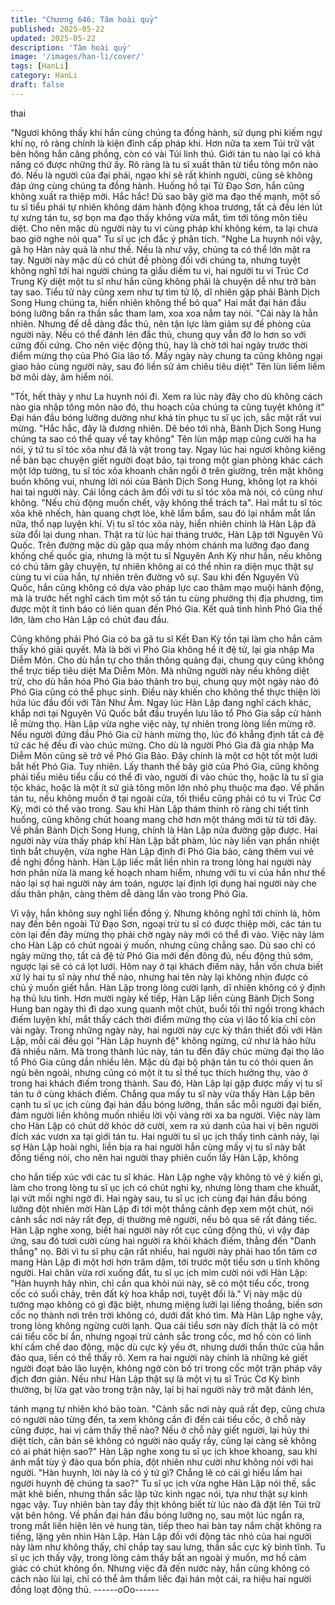 ```yaml
---
title: "Chương 646: Tâm hoài quỷ"
published: 2025-05-22
updated: 2025-05-22
description: 'Tâm hoài quỷ'
image: '/images/han-li/cover/'
tags: [HanLi]
category: HanLi
draft: false
---
```


thai

"Ngươi không thấy khi hắn cùng chúng ta đồng hành, sử dụng phi
kiếm ngự khí nọ, rõ ràng chính là kiện đỉnh cấp pháp khí. Hơn
nữa ta xem Túi trữ vật bên hông hắn căng phồng, còn có vài Túi
linh thú. Giới tán tu nào lại có khả năng có được những thứ ấy. Rõ
ràng là tu sĩ xuất thân từ tiểu tông môn nào đó. Nếu là người của
đại phái, ngạo khí sẽ rất khinh người, cũng sẽ không đáp ứng
cùng chúng ta đồng hành. Huống hồ tại Tử Đạo Sơn, hắn cũng
không xuất ra thiệp mời. Hắc hắc! Dù sao bây giờ ma đạo thế
mạnh, một số tu sĩ tiểu phái tự nhiên không dám hành động khoa
trương, tất cả đều lén lút tự xưng tán tu, sợ bọn ma đạo thấy
không vừa mắt, tìm tới tông môn tiêu diệt. Cho nên mặc dù người
này tu vi cùng pháp khí không kém, ta lại chưa bao giờ nghe nói
qua" Tu sĩ ục ịch đắc ý phân tích.
"Nghe La huynh nói vậy, gã họ Hàn này quả là như thế. Nếu là
như vậy, chúng ta có thể lớn mật ra tay. Người này mặc dù có
chút đề phòng đối với chúng ta, nhưng tuyệt không nghĩ tới hai
người chúng ta giấu diếm tu vi, hai người tu vi Trúc Cơ Trung Kỳ
diệt một tu sĩ như hắn cũng không phải là chuyện dễ như trở bàn
tay sao. Tiểu tử này cũng xem như tự tìm tử lộ, dĩ nhiên gặp phải
Bành Dịch Song Hung chúng ta, hiển nhiên không thể bỏ qua" Hai
mắt đại hán đầu bóng lưỡng bắn ra thần sắc tham lam, xoa xoa
nắm tay nói.
"Cái này là hẳn nhiên. Nhưng để dễ dàng đắc thủ, nên tận lực làm
giảm sự đề phòng của người này. Nếu có thể đánh lén đắc thủ,
chung quy vẫn đỡ lo hơn so với cứng đối cứng. Cho nên việc
động thủ, hay là chờ tới hai ngày trước thời điểm mừng thọ của
Phó Gia lão tổ. Mấy ngày này chung ta cũng không ngại giao hảo
cùng người này, sau đó liền sử ám chiêu tiêu diệt" Tên lùn liếm
liếm bờ môi dày, âm hiểm nói.

"Tốt, hết thảy y như La huynh nói đi. Xem ra lúc này đây cho dù
không cách nào gia nhập tông môn nào đó, thu hoạch của chúng
ta cũng tuyệt không ít" Đại hán đầu bóng lưỡng dường như khá
tin phục tu sĩ ục ịch, sắc mặt rất vui mừng.
"Hắc hắc, đây là đương nhiên. Dê béo tới nhà, Bành Dịch Song
Hung chúng ta sao có thể quay về tay không" Tên lùn mập mạp
cũng cười ha ha nói, ý tứ tu sĩ tóc xõa như đã là vật trong tay.
Ngay lúc hai ngươi không kiêng nể bàn bạc chuyện giết người
đoạt bảo, tại trong một gian phòng khác cách một lớp tường, tu sĩ
tóc xõa khoanh chân ngồi ở trên giường, trên mặt không buồn
không vui, nhưng lời nói của Bành Dịch Song Hung, không lọt ra
khỏi hai tai người này. Cái lồng cách âm đối với tu sĩ tóc xõa mà
nói, có cũng như không.
"Nếu chủ động muốn chết, vậy không thể trách ta".
Hai mắt tu sĩ tóc xõa khẽ nhếch, hàn quang chợt lóe, khẽ lẩm
bẩm, sau đó lại nhắm mắt lần nữa, thổ nạp luyện khí.
Vị tu sĩ tóc xõa này, hiển nhiên chính là Hàn Lập đã sửa đổi lại
dung nhan.
Thật ra từ lúc hai tháng trước, Hàn Lập tới Nguyên Vũ Quốc. Trên
đường mặc dù gặp qua mấy nhóm chánh ma lưỡng đạo đang
khống chế quốc gia, nhưng là một tu sĩ Nguyên Anh Kỳ như hắn,
nếu không có chủ tâm gây chuyện, tự nhiên không ai có thể nhìn
ra diện mục thật sự cùng tu vi của hắn, tự nhiên trên đường vô
sự.
Sau khi đến Nguyên Vũ Quốc, hắn cũng không có dựa vào pháp
lực cao thâm mạo muội hành động, mà là trước hết nghĩ cách tìm
một số tán tu cùng phường thị địa phương, tìm được một ít tình
báo có liên quan đến Phó Gia.
Kết quả tình hình Phó Gia thế lớn, làm cho Hàn Lập có chút đau
đầu.

Cũng không phải Phó Gia có ba gã tu sĩ Kết Đan Kỳ tồn tại làm
cho hắn cảm thấy khó giải quyết. Mà là bởi vì Phó Gia không hề ít
đệ tử, lại gia nhập Ma Diễm Môn. Cho dù hắn tự cho thần thông
quảng đại, chung quy cũng không thể trực tiếp tiêu diệt Ma Diễm
Môn.
Mà những người này nếu không diệt trừ, cho dù hắn hóa Phó Gia
bảo thành tro bụi, chung quy một ngày nào đó Phó Gia cũng có
thể phục sinh. Điều này khiến cho không thể thực thiện lời hứa
lúc đầu đối với Tân Như Âm.
Ngay lúc Hàn Lập đang nghĩ cách khác, khắp nơi tại Nguyên Vũ
Quốc bắt đầu truyền lưu lão tổ Phó Gia sắp cử hành lễ mừng thọ.
Hàn Lập vừa nghe việc này, tự nhiên trong lòng liền mừng rỡ.
Nếu người đứng đầu Phó Gia cử hành mừng thọ, lúc đó khẳng
định tất cả đệ tử các hệ đều đi vào chúc mừng. Cho dù là người
Phó Gia đã gia nhập Ma Diễm Môn cũng sẽ trở về Phó Gia Bảo.
Đây chính là một cơ hột tốt một lưới bắt hết Phó Gia.
Tuy nhiên. Lấy thanh thế bây giờ của Phó Gia, cũng không phải
tiểu miêu tiểu cẩu có thể đi vào, người đi vào chúc thọ, hoặc là tu
sĩ gia tộc khác, hoặc là một ít sứ giả tông môn lớn nhỏ phụ thuộc
ma đạo. Về phần tán tu, nếu không muốn ở tại ngoài cửa, tối
thiểu cũng phải có tu vi Trúc Cơ Kỳ, mới có thể vào trong.
Sau khi Hàn Lập thám thính rõ ràng chi tiết tình huống, cũng
không chút hoang mang chờ hơn một tháng mới từ từ tới đây. Về
phần Bành Dịch Song Hung, chính là Hàn Lập nửa đường gặp
được. Hai người này vừa thấy pháp khí Hàn Lập bất phàm, lúc
này liền vạn phần nhiệt tình bắt chuyện, vừa nghe Hàn Lập định
đi Phó Gia bảo, càng thêm vui vẻ đề nghị đồng hành.
Hàn Lập liếc mắt liền nhìn ra trong lòng hai người này hơn phân
nửa là mang kế hoạch nham hiểm, nhưng với tu vi của hắn như
thế nào lại sợ hai người này ám toán, ngược lại định lợi dụng hai
người này che dấu thân phận, càng thêm dễ dàng lẩn vào trong
Phó Gia.

Vì vậy, hắn không suy nghĩ liền đồng ý.
Nhưng không nghĩ tới chính là, hôm nay đến bên ngoài Tử Đạo
Sơn, ngoại trừ tu sĩ có được thiệp mời, các tán tu còn lại đến đây
mừng thọ phải chờ ngày này mới có thể đi vào.
Việc này làm cho Hàn Lập có chút ngoài ý muốn, nhưng cũng
chẳng sao.
Dù sao chỉ có ngày mừng thọ, tất cả đệ tử Phó Gia mới đến đông
đủ, nếu động thủ sớm, ngược lại sẽ có cá lọt lưới.
Hôm nay ở tại khách điếm này, hắn vốn chưa biết xử lý hai tu sĩ
này như thế nào, nhưng hai tên này lại không nhịn được có chủ ý
muốn giết hắn. Hàn Lập trong lòng cười lạnh, dĩ nhiên không có ý
định hạ thủ lưu tình.
Hơn mười ngày kế tiếp, Hàn Lập liền cùng Bành Dịch Song Hung
ban ngày thì đi dạo xung quanh một chút, buổi tối thì ngồi trong
khách điếm luyện khí, mắt thấy cách thời điểm mừng thọ của vị
lão tổ kia chỉ còn vài ngày.
Trong những ngày này, hai người này cực kỳ thân thiết đối với
Hàn Lập, mỗi cái đều gọi "Hàn Lập huynh đệ" không ngừng, cứ
như là hảo hữu đã nhiều năm. Mà trong thành lúc này, tán tu đến
đây chúc mừng đại thọ lão tổ Phó Gia cũng dần nhiều lên. Mặc dù
đại bộ phận tán tu có thói quen ăn ngủ bên ngoài, nhưng cũng có
một ít tu sĩ thế tục thích hưởng thụ, vào ở trong hai khách điếm
trong thành.
Sau đó, Hàn Lập lại gặp được mấy vị tu sĩ tán tu ở cùng khách
điếm. Chẳng qua mấy tu sĩ này vừa thấy Hàn Lập bên cạnh tu sĩ
ục ịch cùng đại hán đầu bóng lưỡng, thần sắc mỗi người đại biến,
đám người liền không muốn nhiều lời vội vàng rời xa ba người.
Việc này làm cho Hàn Lập có chút dở khóc dở cười, xem ra xú
danh của hai vị bên người đích xác vươn xa tại giới tán tu.
Hai người tu sĩ ục ịch thấy tình cảnh này, lại sợ Hàn Lập hoài
nghi, liền bịa ra hai người hắn cùng mấy vị tu sĩ này bất đồng
tiếng nói, cho nên hai người thay phiên cuốn lấy Hàn Lập, không

cho hắn tiếp xúc với các tu sĩ khác.
Hàn Lập nghe vậy không tỏ vẻ ý kiến gì, làm cho trong lòng tu sĩ
ục ịch có chút nghi kỵ, nhưng lòng tham che khuất, lại vứt mối
nghi ngờ đi.
Hai ngày sau, tu sĩ ục ịch cùng đại hán đầu bóng lưỡng đột nhiên
mời Hàn Lập đi tới một thắng cảnh đẹp xem một chút, nói cảnh
sắc nơi này rất đẹp, dị thường mê người, nếu bỏ qua sẽ rất đáng
tiếc.
Hàn Lập nghe xong, biết hai người này rốt cục cũng động thủ, vì
vậy đáp ứng, sau đó tươi cười cùng hai người ra khỏi khách
điếm, thẳng đến "Danh thắng" nọ.
Bởi vì tu sĩ phụ cận rất nhiều, hai người này phải hao tổn tâm cơ
mang Hàn Lập đi một hơi hơn trăm dặm, tới trước một tiểu sơn u
tĩnh không người.
Hai chân vừa rơi xuống đất, tu sĩ ục ịch mỉm cười nói với Hàn
Lập:
"Hàn huynh hãy nhìn, chỉ cần qua khỏi núi này, sẽ có một tiểu
cốc, trong cốc có suối chảy, trên đất kỳ hoa khắp nơi, tuyệt đối là."
Vị này mặc dù tướng mạo không có gì đặc biệt, nhưng miệng lưỡi
lại liếng thoắng, biến sơn cốc nọ thành nơi trên trời không có,
dưới đất khó tìm.
Mà Hàn Lập nghe vậy, trong lòng không ngừng cười lạnh.
Qua cái tiểu sơn này đích thật là có một cái tiểu cốc bí ẩn, nhưng
ngoại trừ cảnh sắc trong cốc, mơ hồ còn có linh khí cấm chế dao
động, mặc dù cực kỳ yếu ớt, nhưng dưới thần thức của hắn đảo
qua, liền có thể thấy rõ. Xem ra hai người này chính là những kẻ
giết người đoạt bảo lão luyện, không ngờ còn bố trí trong cốc một
trận pháp vây địch đơn giản.
Nếu như Hàn Lập thật sự là một vị tu sĩ Trúc Cơ Kỳ bình thường,
bị lừa gạt vào trong trận này, lại bị hai người này trở mặt đánh lén,

tánh mạng tự nhiên khó bảo toàn.
"Cảnh sắc nơi này quả rất đẹp, cũng chưa có người nào từng đến,
ta xem không cần đi đến cái tiểu cốc, ở chỗ này cũng được, hai vị
cảm thấy thế nào? Nếu ở chỗ này giết người, lại hủy thi diệt tích,
căn bản sẽ không có người nào quấy rầy, cũng lại càng sẽ không
có ai phát hiện sao?"
Hàn Lập nghe xong tu sĩ ục ịch khoe khoang, sau khi ánh mắt tùy
ý đảo qua bốn phía, đột nhiên như cười như không nói với hai
người.
"Hàn huynh, lời này là có ý tứ gì? Chẳng lẽ có cái gì hiểu lầm hai
người huynh đệ chúng ta sao?"
Tu sĩ ục ịch vừa nghe Hàn Lập nói thế, sắc mặt khẽ biến, nhưng
thần sắc lập tức kinh ngạc nói, tựa như thật sự kinh ngạc vậy.
Tuy nhiên bàn tay đầy thịt không biết từ lúc nào đã đặt lên Túi trữ
vật bên hông.
Về phần đại hán đầu bóng lưỡng nọ, sau một lúc ngẩn ra, trong
mắt liền hiện lên vẻ hung tàn, tiếp theo hai bàn tay nắm chặt
không ra tiếng, lặng yên nhìn Hàn Lập.
Hàn Lập đối với động tác nhỏ của hai người này làm như không
thấy, chỉ chắp tay sau lưng, thần sắc cực kỳ bình tĩnh.
Tu sĩ ục ịch thấy vậy, trong lòng cảm thấy bất an ngoài ý muốn,
mơ hồ cảm giác có chút không ổn. Nhưng việc đã đến nước này,
hắn cũng không có cách nào lùi lại, chỉ có thể âm thầm liếc đại
hán một cái, ra hiệu hai người đồng loạt động thủ.
------oOo------
